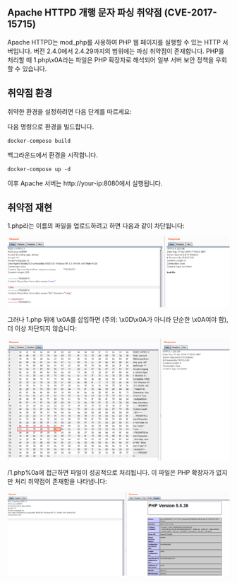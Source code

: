 ## Apache HTTPD 개행 문자 파싱 취약점 (CVE-2017-15715)

Apache HTTPD는 mod_php를 사용하여 PHP 웹 페이지를 실행할 수 있는 HTTP 서버입니다. 
버전 2.4.0에서 2.4.29까지의 범위에는 파싱 취약점이 존재합니다. 
PHP를 처리할 때 1.php\x0A라는 파일은 PHP 확장자로 해석되어 일부 서버 보안 정책을 우회할 수 있습니다.

## 취약점 환경

취약한 환경을 설정하려면 다음 단계를 따르세요:

다음 명령으로 환경을 빌드합니다.
```
docker-compose build
```
백그라운드에서 환경을 시작합니다.
```
docker-compose up -d
```

이후 Apache 서버는 http://your-ip:8080에서 실행됩니다.


## 취약점 재현

1.php라는 이름의 파일을 업로드하려고 하면 다음과 같이 차단됩니다:

![](1.png)

그러나 1.php 뒤에 \x0A를 삽입하면 (주의: \x0D\x0A가 아니라 단순한 \x0A여야 함), 더 이상 차단되지 않습니다:

![](2.png)

/1.php%0a에 접근하면 파일이 성공적으로 처리됩니다. 이 파일은 PHP 확장자가 없지만 처리 취약점이 존재함을 나타냅니다:

![](3.png)